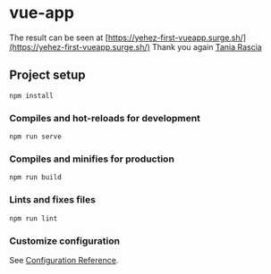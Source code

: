 # vue-app
The result can be seen at [https://yehez-first-vueapp.surge.sh/](https://yehez-first-vueapp.surge.sh/)
Thank you again [Tania Rascia](https://www.taniarascia.com/getting-started-with-vue)

## Project setup
```
npm install
```

### Compiles and hot-reloads for development
```
npm run serve
```

### Compiles and minifies for production
```
npm run build
```

### Lints and fixes files
```
npm run lint
```

### Customize configuration
See [Configuration Reference](https://cli.vuejs.org/config/).
